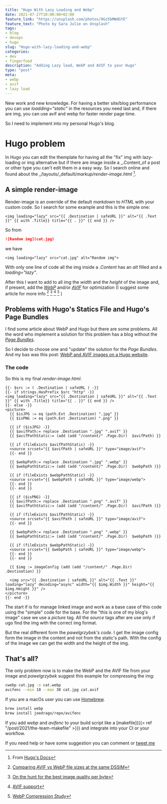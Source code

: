 ```yaml
---
title: "Hugo With Lazy Loading and Webp"
date: 2021-07-27T10:00:00+02:00
feature_link: "https://unsplash.com/photos/9Gz5bMWdGYE"
feature_text: "Photo by Sara Julie on Unsplash"
tags:
- blog
- devops
- hugo
slug: "Hugo-with-lazy-loading-and-webp"
categories: 
- dev
- fingerfood
description: "Adding Lazy load, WebP and AVIF to your Hugo"
type: "post"
meta:
- webp
- avif
- lazy load
---
```


New work and new knowledge. For having a better site/blog performance you can use _loadding="static"_ in the resources you need last and, if there are img, you can use avif and webp for faster render page time.

So I need to implement into my personal Hugo's blog.

# Hugo problem

In Hugo you can edit the themplate for having all the "fix" img with lazy-loading or img alternative but if there are image inside a _.Content_of a post or other type you can't edit them in a easy way.
So I search online and found about the _/layouts/_default/_markup/render-image.html_ [^1].
[^1]: From [Hugo's Docs](https://gohugo.io/getting-started/configuration-markup/#markdown-render-hooks)

## A simple render-image

Render-image is an override of the default _markdown_ to _HTML_ with your custom code.
So I search for some example and this is the simple one:

``` go-html-template
<img loading="lazy" src="{{ .Destination | safeURL }}" alt="{{ .Text }}" {{ with .Title}} title="{{ . }}" {{ end }} />
```

So from

``` markdown
![Random img](cat.jpg)
```

we have

``` go-html-template
<img loading="lazy" src="cat.jpg" alt="Random img">
```

With only one line of code all the img inside a _.Content_ has an _alt_ filled and a _loading="lazy"_.

After this I want to add to all _img_ the _width_ and the _height_ of the image and, if present, add the [_WebP_](https://developers.google.com/speed/webp/) and/or [_AVIF_](https://aomediacodec.github.io/av1-avif/) for optimization (I suggest some article for more info [^2] [^3] [^4] [^5] )

[^2]: [Comparing AVIF vs WebP file sizes at the same DSSIM](https://www.ctrl.blog/entry/webp-avif-comparison.html)
[^3]: [On the hunt for the best image quality per byte](https://fronius.me/articles/2020-10-14-comparing-image-formats-jpg-webp-avif.html)
[^4]: [AVIF support](https://caniuse.com/avif)

[^5]: [WebP Compression Study](https://developers.google.com/speed/webp/docs/webp_study)

## Problems with Hugo's Statics File and Hugo's Page Bundles

I find some article about WebP and Hugo but there are some problems.
All the word who implement a solution for this problem has a blog without the [_Page Bundles_](https://gohugo.io/content-management/page-bundles/).

So I decide to choose one and "update" the solution for the _Page Bundles_. And my bas was this post: [WebP and AVIF images on a Hugo website](https://pawelgrzybek.com/webp-and-avif-images-on-a-hugo-website/).

### The code

So this is my final _render-image.html_.

``` go-html-template
{{- $src := ( .Destination | safeURL ) -}}
{{- if strings.HasPrefix $src "http" -}}
<img loading="lazy" src="{{ .Destination | safeURL }}" alt="{{ .Text }}" {{ with .Title}} title="{{ . }}" {{ end }} />
{{- else -}}
<picture>
  {{ $isJPG := eq (path.Ext .Destination) ".jpg" }}
  {{ $isPNG := eq (path.Ext .Destination) ".png" }}

  {{ if ($isJPG) -}}
  {{ $avifPath:= replace .Destination ".jpg" ".avif" }}
  {{ $avifPathStatic:= (add (add "/content/" .Page.Dir)  $avifPath) }}

  {{ if (fileExists $avifPathStatic) -}}
  <source srcset="{{ $avifPath | safeURL }}" type="image/avif">
  {{- end }}

  {{ $webpPath:= replace .Destination ".jpg" ".webp" }}
  {{ $webpPathStatic:= (add (add "/content/" .Page.Dir)  $webpPath )}}

  {{ if (fileExists $webpPathStatic) -}}
  <source srcset="{{ $webpPath | safeURL }}" type="image/webp">
  {{- end }}
  {{- end }}

  {{ if ($isPNG) -}}
  {{ $avifPath:= replace .Destination ".png" ".avif" }}
  {{ $avifPathStatic:= (add (add "/content/" .Page.Dir)  $avifPath )}}

  {{ if (fileExists $avifPathStatic) -}}
  <source srcset="{{ $avifPath | safeURL }}" type="image/avif">
  {{- end }}

  {{ $webpPath:= replace .Destination ".png" ".webp" }}
  {{ $webpPathStatic:= (add (add "/content/" .Page.Dir)  $webpPath )}}

  {{ if (fileExists $webpPathStatic) -}}
  <source srcset="{{ $webpPath | safeURL }}" type="image/webp">
  {{- end }}
  {{- end }}

  {{ $img := imageConfig (add (add "/content/" .Page.Dir)  .Destination) }}

  <img src="{{ .Destination | safeURL }}" alt="{{ .Text }}" loading="lazy" decoding="async" width="{{ $img.Width }}" height="{{ $img.Height }}" />
</picture>
{{- end -}}
```

The start if is for manage linked image and work as a base case of this code using the "simple" code for the base. 
For the "this is one of my blog's image" case we use a _picture_ tag. All the _source_ tags after are use only if ugo find the img with the correct img format.

But the real different form the _pawelgrzybek's code_. I get the image config form the image in the content and not from the static's path. With the config of the image we can get the width and the height of the img.

## That's all?

The only problem now is to make the WebP and the AVIF file from your image and _pawelgrzybek_ suggest this example for compressing the img:

``` bash
cwebp cat.jpg -o cat.webp
avifenc --min 10 --max 30 cat.jpg cat.avif
```

If you are a macOs user you can use [Homebrew](https://brew.sh/).

``` bash
brew install webp
brew install joedrago/repo/avifenc
```

If you add _webp_ and _avifenc_ to your build script like a [makefile]({{< ref "/post/2021/the-team-makefile" >}}) and integrate into your CI or your workflow.

If you need help or have some suggestion you can comment or [tweet me](https://twitter.com/fundor333)
